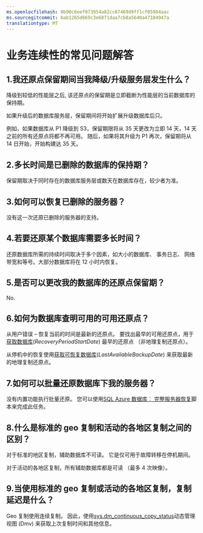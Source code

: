 ```yaml
---
ms.openlocfilehash: 0b90c6eef073954a02cc07469d9ff1cf05984aac
ms.sourcegitcommit: bab1265d669c3e6871daa7cb8a5640a47104947a
translationtype: MT
---
```

<properties 
   pageTitle="SQL 数据库业务连续性的常见问题解答" 
   description="常见问题及解答有关内置和可选功能要求提供与 SQL Azure 数据库的业务连续性和灾难恢复的客户。" 
   services="sql-database" 
   documentationCenter="" 
   authors="elfisher" 
   manager="jeffreyg" 
   editor="monicar"/>

<tags
   ms.service="sql-database"
   ms.devlang="NA"
   ms.topic="article"
   ms.tgt_pltfrm="NA"
   ms.workload="data-management" 
   ms.date="07/14/2015"
   ms.author="elfish"/>

# 业务连续性的常见问题解答

## 1.我还原点保留期间当我降级/升级服务层发生什么？
降级到较低的性能层之后, 该还原点的保留期是立即截断为性能层的当前数据库的保持期。 

如果升级后的数据库服务层，保留期间将开始扩展升级数据库后只。 

例如，如果数据库从 P1 降级到 S3，保留期限将从 35 天更改为立即 14 天，14 天之前的所有还原点将都不再可用。 随后，如果将其升级为 P1 再次，保留期将从 14 日开始，开始构建达 35 天。

## 2.多长时间是已删除的数据库的保持期？ 
保留期取决于同时存在的数据库服务层或数天在数据库存在，较少者为准。

## 3.如何可以恢复已删除的服务器？

没有这一次还原已删除的服务器的支持。 

## 4.若要还原某个数据库需要多长时间？

还原数据库所需的持续时间取决于多个因素，如大小的数据库、 事务日志、 网络带宽和等号。大部分数据库将在 12 小时内恢复。

## 5.是否可以更改我的数据库的还原点保留期？

No. 

## 6.如何为数据库查明可用的可用还原点？

从用户错误 – 恢复当前的时间是最新的还原点。 要找出最早的可用还原点，用于[获取数据库](https://msdn.microsoft.com/library/dn505708.aspx)(*RecoveryPeriodStartDate*) 最早的还原点 （非地理复制还原点）。

从停机中的恢复使用[获取可恢复数据库](https://msdn.microsoft.com/library/dn800985.aspx)(*LastAvailableBackupDate*) 来获取最新的地理复制还原点。

## 7.如何可以批量还原数据库下我的服务器？

没有内置功能执行批量还原。 您可以使用[SQL Azure 数据库︰ 完整服务器恢复](https://gallery.technet.microsoft.com/Azure-SQL-Database-Full-82941666)脚本来完成此任务。 

## 8.什么是标准的 geo 复制和活动的各地区复制之间的区别？

对于标准的地区复制，辅助数据库不可读。 它是仅可用于故障转移在停机期间。

对于活动的各地区复制，所有辅助数据库都是可读 （最多 4 次映像）。

## 9.当使用标准的 geo 复制或活动的各地区复制，复制延迟是什么？

Geo 复制使用连续复制。 因此，使用[sys.dm_continuous_copy_status](https://msdn.microsoft.com/library/azure/dn741329.aspx)动态管理视图 (Dmv) 来获取上次复制时间和其他信息。




 
